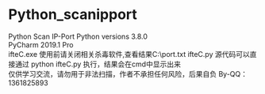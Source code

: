 # Python_scanipport  
Python Scan IP-Port 
Python versions 3.8.0  
PyCharm 2019.1 Pro  
ifteC.exe 使用前请关闭相关杀毒软件,查看结果C:\port.txt
ifteC.py 源代码可以直接通过 python ifteC.py 执行，结果会在cmd中显示出来  
仅供学习交流，请勿用于非法扫描，作者不承担任何风险，后果自负
By-QQ：1361825893
